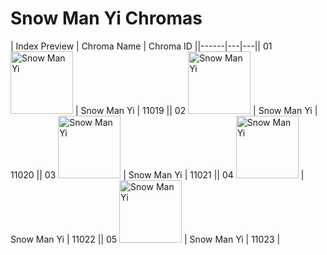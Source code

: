# Snow Man Yi Chromas

| Index  Preview | Chroma Name | Chroma ID ||------|---|---|| 01  <img src='https://raw.communitydragon.org/latest/plugins/rcp-be-lol-game-data/global/default/v1/champion-chroma-images/11/11019.png' alt='Snow Man Yi' width='100'> | Snow Man Yi | 11019 || 02  <img src='https://raw.communitydragon.org/latest/plugins/rcp-be-lol-game-data/global/default/v1/champion-chroma-images/11/11020.png' alt='Snow Man Yi' width='100'> | Snow Man Yi | 11020 || 03  <img src='https://raw.communitydragon.org/latest/plugins/rcp-be-lol-game-data/global/default/v1/champion-chroma-images/11/11021.png' alt='Snow Man Yi' width='100'> | Snow Man Yi | 11021 || 04  <img src='https://raw.communitydragon.org/latest/plugins/rcp-be-lol-game-data/global/default/v1/champion-chroma-images/11/11022.png' alt='Snow Man Yi' width='100'> | Snow Man Yi | 11022 || 05  <img src='https://raw.communitydragon.org/latest/plugins/rcp-be-lol-game-data/global/default/v1/champion-chroma-images/11/11023.png' alt='Snow Man Yi' width='100'> | Snow Man Yi | 11023 |